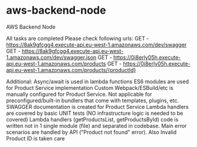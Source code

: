 # aws-backend-node
AWS Backend Node

All tasks are completed
Please check following urls: 
GET - https://8ak9gfcgg4.execute-api.eu-west-1.amazonaws.com/dev/swagger
GET - https://8ak9gfcgg4.execute-api.eu-west-1.amazonaws.com/dev/swagger.json
GET - https://0i8erly05h.execute-api.eu-west-1.amazonaws.com/products
GET - https://0i8erly05h.execute-api.eu-west-1.amazonaws.com/products/{productId}

Additional:
Async/await is used in lambda functions
ES6 modules are used for Product Service implementation
Custom Webpack/ESBuild/etc is manually configured for Product Service. Not applicable for preconfigured/built-in bundlers that come with templates, plugins, etc.
SWAGGER documentation is created for Product Service
Lambda handlers are covered by basic UNIT tests (NO infrastructure logic is needed to be covered)
Lambda handlers (getProductsList, getProductsById) code is written not in 1 single module (file) and separated in codebase.
Main error scenarios are handled by API ("Product not found" error). Also Invalid Product ID is taken care
